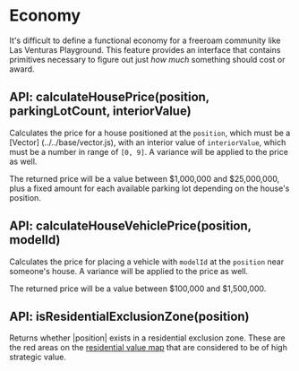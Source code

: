 # Economy
It's difficult to define a functional economy for a freeroam community like Las Venturas Playground.
This feature provides an interface that contains primitives necessary to figure out just _how much_
something should cost or award.

## API: calculateHousePrice(position, parkingLotCount, interiorValue)
Calculates the price for a house positioned at the `position`, which must be a [Vector]
(../../base/vector.js), with an interior value of `interiorValue`, which must be a number in range
of `[0, 9]`. A variance will be applied to the price as well.

The returned price will be a value between $1,000,000 and $25,000,000, plus a fixed amount for each
available parking lot depending on the house's position.


## API: calculateHouseVehiclePrice(position, modelId)
Calculates the price for placing a vehicle with `modelId`  at the `position` near someone's house.
A variance will be applied to the price as well.

The returned price will be a value between $100,000 and $1,500,000.


## API: isResidentialExclusionZone(position)
Returns whether |position| exists in a residential exclusion zone. These are the red areas on the
[residential value map](https://sa-mp.nl/tools/visualize-map/) that are considered to be of high
strategic value.
